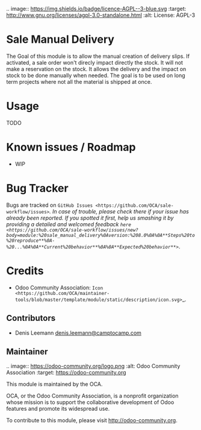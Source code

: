 .. image:: https://img.shields.io/badge/licence-AGPL--3-blue.svg
   :target: http://www.gnu.org/licenses/agpl-3.0-standalone.html
   :alt: License: AGPL-3

Sale Manual Delivery
====================

The Goal of this module is to allow the manual creation of delivery slips. If activated,
a sale order won't direcly impact directly the stock. It will not make a reservation on the stock.
It allows the delivery and the impact on stock to be done manually when needed.
The goal is to be used on long term projects where not all the material is shipped at once.

Usage
=====

TODO

Known issues / Roadmap
======================

* WIP

Bug Tracker
===========

Bugs are tracked on `GitHub Issues <https://github.com/OCA/sale-workflow/issues>`_.
In case of trouble, please check there if your issue has already been reported.
If you spotted it first, help us smashing it by providing a detailed and welcomed feedback
`here <https://github.com/OCA/sale-workflow/issues/new?body=module:%20sale_manual_delivery%0Aversion:%208.0%0A%0A**Steps%20to%20reproduce**%0A-%20...%0A%0A**Current%20behavior**%0A%0A**Expected%20behavior**>`_.


Credits
=======

* Odoo Community Association: `Icon <https://github.com/OCA/maintainer-tools/blob/master/template/module/static/description/icon.svg>`_.


Contributors
------------

* Denis Leemann <denis.leemann@camptocamp.com>


Maintainer
----------

.. image:: https://odoo-community.org/logo.png
   :alt: Odoo Community Association
   :target: https://odoo-community.org

This module is maintained by the OCA.

OCA, or the Odoo Community Association, is a nonprofit organization whose
mission is to support the collaborative development of Odoo features and
promote its widespread use.

To contribute to this module, please visit http://odoo-community.org.
